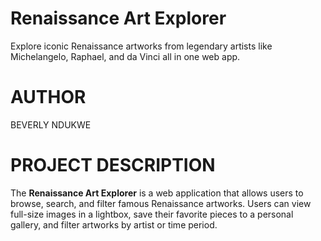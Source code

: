 # Renaissance Art Explorer

Explore iconic Renaissance artworks from legendary artists like Michelangelo, Raphael, and da Vinci all in one web app.

# AUTHOR
BEVERLY NDUKWE

# PROJECT DESCRIPTION
The **Renaissance Art Explorer** is a web application that allows users to browse, search, and filter famous Renaissance artworks. Users can view full-size images in a lightbox, save their favorite pieces to a personal gallery, and filter artworks by artist or time period.

